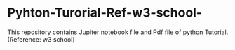 # Pyhton-Turorial-Ref-w3-school-
This repository contains Jupiter notebook file and Pdf file of python Tutorial.(Reference: w3 school)

